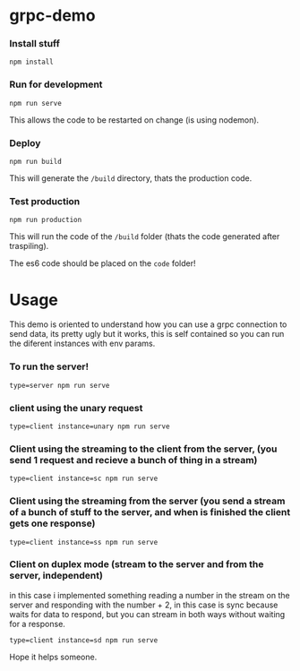 # grpc-demo


### Install stuff

```
npm install

```


### Run for development

```
npm run serve
```

This allows the code to be restarted on change (is using nodemon).



### Deploy 


```
npm run build
```

This will generate the `/build` directory, thats the production code.


### Test production

```
npm run production
```

This will run the code of the `/build` folder (thats the code generated after traspiling).



The es6 code should be placed on the `code` folder!

# Usage

This demo is oriented to understand how you can use a grpc connection to send data, its pretty ugly but it works, this is self contained so you can run the diferent instances with env params.

### To run the server!
```
type=server npm run serve
```

### client using the unary request

```
type=client instance=unary npm run serve
```

### Client using the streaming to the client from the server, (you send 1 request and recieve a bunch of thing in a stream)

```
type=client instance=sc npm run serve
```

### Client using the streaming from the server (you send a stream of a bunch of stuff to the server, and when is finished the client gets one response)

```
type=client instance=ss npm run serve
```

### Client on duplex mode (stream to the server and from the server, independent)

in this case i implemented something reading a number in the stream on the server and responding with the number + 2, in this case is sync because waits for data to respond, but you can stream in both ways without waiting for a response.

```
type=client instance=sd npm run serve
```

Hope it helps someone.
